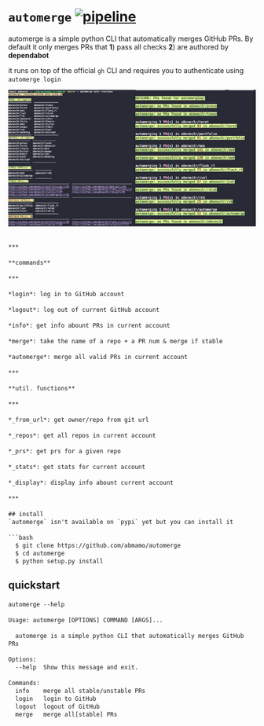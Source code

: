 # `automerge` [![pipeline](https://github.com/a6enez3r/automerge/actions/workflows/pipeline.yaml/badge.svg)](https://github.com/a6enez3r/automerge/actions/workflows/pipeline.yaml)

automerge is a simple python CLI that automatically merges GitHub PRs. By default it only merges PRs that **1**) pass all checks **2**) are authored by **dependabot**

it runs on top of the official `gh` CLI and requires you to
authenticate using `automerge login`

![collage](automerge.png)

```

***

**commands**

***

*login*: log in to GitHub account

*logout*: log out of current GitHub account

*info*: get info abount PRs in current account

*merge*: take the name of a repo + a PR num & merge if stable

*automerge*: merge all valid PRs in current account

***

**util. functions**

***

*_from_url*: get owner/repo from git url

*_repos*: get all repos in current account

*_prs*: get prs for a given repo

*_stats*: get stats for current account

*_display*: display info abount current account

***

## install
`automerge` isn't available on `pypi` yet but you can install it

```bash
  $ git clone https://github.com/abmamo/automerge
  $ cd automerge
  $ python setup.py install
```

##  quickstart

```
automerge --help

Usage: automerge [OPTIONS] COMMAND [ARGS]...

  automerge is a simple python CLI that automatically merges GitHub PRs

Options:
  --help  Show this message and exit.

Commands:
  info    merge all stable/unstable PRs
  login   login to GitHub
  logout  logout of GitHub
  merge   merge all[stable] PRs
```
